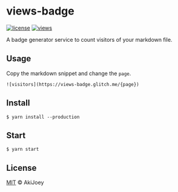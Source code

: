# views-badge

[![license][license-image]][license-url]
[![views][views-image]][views-url]

A badge generator service to count visitors of your markdown file.

## Usage

Copy the markdown snippet and change the `page`.

`![visitors](https://views-badge.glitch.me/{page})`

## Install

`$ yarn install --production`

## Start

`$ yarn start`

## License

[MIT][license-url] © AkiJoey

[license-image]: https://img.shields.io/github/license/akijoey/views-badge
[license-url]: https://github.com/akijoey/views-badge/blob/master/LICENSE
[views-image]: https://views-badge.glitch.me/views-badge
[views-url]: https://github.com/AkiJoey/views-badge
